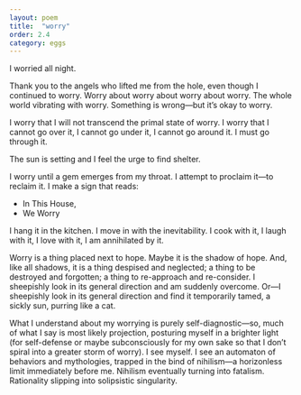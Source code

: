 ```yaml
---
layout: poem
title:  "worry"
order: 2.4
category: eggs
---
```


I worried all night.

Thank you to the angels who lifted me from the hole, even though I continued to worry. Worry about worry about worry about worry. The whole world vibrating with worry. Something is wrong—but it’s okay to worry.

​I worry that I will not transcend the primal state of worry. I worry that I cannot go over it, I cannot go under it, I cannot go around it. I must go through it.

​The sun is setting and I feel the urge to find shelter.

I worry until a gem emerges from my throat. I attempt to proclaim it—to reclaim it. I make a sign that reads:

- In This House,
- We Worry

I hang it in the kitchen. I move in with the inevitability. I cook with it, I laugh with it, I love with it, I am annihilated by it.

Worry is a thing placed next to hope. Maybe it is the shadow of hope. And, like all shadows, it is a thing despised and neglected; a thing to be destroyed and forgotten; a thing to re-approach and re-consider. I sheepishly look in its general direction and am suddenly overcome. Or—I sheepishly look in its general direction and find it temporarily tamed, a sickly sun, purring like a cat.

What I understand about my worrying is purely self-diagnostic—so, much of what I say is most likely projection, posturing myself in a brighter light (for self-defense or maybe subconsciously for my own sake so that I don’t spiral into a greater storm of worry). I see myself. I see an automaton of behaviors and mythologies, trapped in the bind of nihilism—a horizonless limit immediately before me. Nihilism eventually turning into fatalism. Rationality slipping into solipsistic singularity.
